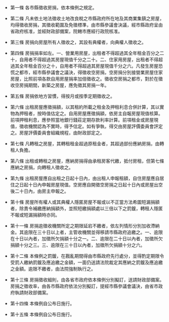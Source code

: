 * 第一條 各市縣徵收房捐，依本條例之規定。

* 第二條 凡未依土地法徵收土地改良稅之市縣政府所在地及其商業集鎮之房屋，均得徵收房捐，其徵收範圍及免徵標準，由市縣參議會決議，經市縣政府呈由省政府核准，並經財政部備案，院轄市應經行政院核准。

* 第三條 房捐向房屋所有人徵收之，其設有典權者，向典權人徵收之。

* 第四條 房捐捐率如左。一、營業用房屋，出租者不得超過其全年租金百分之二十，自用者不得超過其房屋現值千分之二十。二、住家用房屋，出租者不得超過其全年租金百分之十，自用者不得超過其房屋現值千分之六。凡發生房屋恐慌之都市，經市縣參議會之議決，得徵收空房捐，空房捐分別接營業房屋住家房屋，比照前項各款自用房屋捐率加倍徵收之。徵收空房捐之都市，對於在徵收空房捐期間，新築之房屋，應免徵其房捐一年。

* 第五條 房捐依地方習慣，得按月或按季定期徵收之。

* 第六條 出租房屋應徵捐額，以其租約所載之租金及押租利息合併計算，其以實物為押租者，按時值估定之。自用房屋應徵捐額，依房主自報房屋現值核算。前項押租利息，應參照當地銀行錢莊定期存款利率計算。前項租金或房屋現值，徵收機關認為不實時，得予估定。如有爭執，得交由房屋評價委員會評定之。房屋評價委員會組織規程，由財政部定之。

* 第七條 凡轉租之房屋，其轉租租金超過原租金者，其超過部份應納房捐，由轉租人負擔。

* 第八條 出租或轉租之房屋，應納房捐得由承租房客代繳，抵付房租，但第七條應納之房捐，向轉租人徵收之。

* 第九條 出租房屋應自出租之日起十日內，由出租人申報租額，自住房屋應自居住之日起十日內申報房屋現值。空房應自開徵空房捐之日起十日內或房屋出空後二十日內，由房主申報之。

* 第十條 房屋所有權人或其典權人隱匿房屋不報或以不正當方法希圖短漏捐額者，除責令補繳應納捐額外，並照短繳捐額處以三倍以下之罰鍰，轉租人隱匿不報或短漏捐額時亦同。

* 第十一條 房捐逾徵收機關所定之期限延宕不繳者，依左列情形分別加收滯納金。其逾限在三十日以上者，主管收機關並得移請市縣政府追繳之。一、逾限在十日以內者，加徵所欠捐額十分之一。二、逾限在二十日以內者，加徵所欠捐額十分之三。三、逾限在三十日以內者，加徵所欠捐額十分之六。

* 第十二條 本條例之罰鍰，在戡亂期間得由市縣政府先行處分，並得酌定期限令受罰人繳納罰鍰及應追繳之金額，一面仍送請法院裁定其應納之罰鍰及應追繳之金額。逾限不繳者，由法院強制執行之。

* 第十三條 房捐徵收細則，由各省市政府依本條例分別擬訂，送請財政部備案。房捐之徵收率，由各市縣政府依法分別擬訂，提經市縣參議會議決，由省市政府執請財政部備案。

* 第十四條 本條例自公布日施行。

* 第十五條 本條例自公布日施行。

